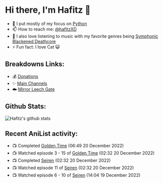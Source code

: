 # Hi there, I'm Hafitz 👋
- 🐍 I put mostly of my focus on [Python](https://python.org)
- 📫 How to reach me: [@hafitzXD](https://t.me/hafitzXD)
- 🎵 I also love listening to music with my favorite genres being [Symphonic Blackened Deathcore](https://youtu.be/qyYmS_iBcy4)
- ⚡ Fun fact: I love Cat 😺

## Breakdowns Links:
- 💰 [Donations](https://t.me/TheBreakdowns/2)
- ✨ [Main Channels](https://t.me/TheBreakdowns)
- ☁️ [Mirror Leech Gate](https://t.me/BreakdownsGate)

## Github Stats:
![Hafitz's github stats](https://github-readme-stats.vercel.app/api?username=breakdowns&show_icons=true&count_private=true&bg_color=00000000&text_color=777)

## Recent AniList activity:
<!-- ANILIST_ACTIVITY:start -->

-   📺 Completed [Golden Time](https://anilist.co/anime/17895) (06:49 20 December 2022)
-   📺 Watched episode 3 - 15 of [Golden Time](https://anilist.co/anime/17895) (02:32 20 December 2022)
-   📺 Completed [Seiren](https://anilist.co/anime/97730) (02:32 20 December 2022)
-   📺 Watched episode 11 of [Seiren](https://anilist.co/anime/97730) (02:32 20 December 2022)
-   📺 Watched episode 6 - 10 of [Seiren](https://anilist.co/anime/97730) (14:04 19 December 2022)

<!-- ANILIST_ACTIVITY:end -->
